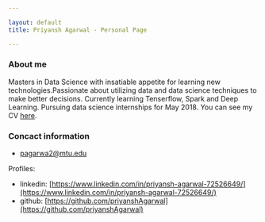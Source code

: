 ```yaml
---

layout: default
title: Priyansh Agarwal - Personal Page

---
```


### About me

Masters in Data Science with insatiable appetite for learning new technologies.Passionate about utilizing data and data science techniques to make better decisions. Currently learning Tenserflow, Spark and Deep Learning. Pursuing data science internships for May 2018. You can see my CV [here](/cv).


### Concact information

- pagarwa2@mtu.edu

Profiles:

- linkedin: [https://www.linkedin.com/in/priyansh-agarwal-72526649/](https://www.linkedin.com/in/priyansh-agarwal-72526649/)
- github: [https://github.com/priyanshAgarwal](https://github.com/priyanshAgarwal)
